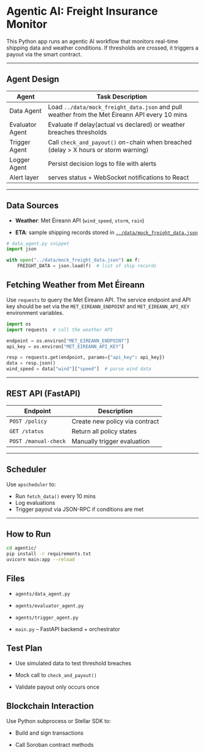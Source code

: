 # Agentic AI: Freight Insurance Monitor

This Python app runs an agentic AI workflow that monitors real-time shipping data and weather conditions. If thresholds are crossed, it triggers a payout via the smart contract.

---

## Agent Design

| Agent           | Task Description                                                                    |
| --------------- | ----------------------------------------------------------------------------------- |
| Data Agent      | Load `../data/mock_freight_data.json` and pull weather from the Met Éireann API every 10 mins |
| Evaluator Agent | Evaluate if delay(actual vs declared) or weather breaches thresholds                |
| Trigger Agent   | Call `check_and_payout()` on-chain when breached (delay > X hours or storm warning) |
| Logger Agent    | Persist decision logs to file with alerts                                           |
| Alert layer     | serves status + WebSocket notifications to React                                    |

---

## Data Sources

- **Weather**: Met Éireann API (`wind_speed`, `storm`, `rain`)

- **ETA**: sample shipping records stored in [`../data/mock_freight_data.json`](../data/mock_freight_data.json)

```python
# data_agent.py snippet
import json

with open("../data/mock_freight_data.json") as f:
    FREIGHT_DATA = json.load(f)  # list of ship records
```

## Fetching Weather from Met Éireann

Use `requests` to query the Met Éireann API. The service endpoint and API key
should be set via the `MET_EIREANN_ENDPOINT` and `MET_EIREANN_API_KEY`
environment variables.

```python
import os
import requests  # call the weather API

endpoint = os.environ["MET_EIREANN_ENDPOINT"]
api_key = os.environ["MET_EIREANN_API_KEY"]

resp = requests.get(endpoint, params={"api_key": api_key})
data = resp.json()
wind_speed = data["wind"]["speed"]  # parse wind data
```

---

## REST API (FastAPI)

| Endpoint             | Description                    |
| -------------------- | ------------------------------ |
| `POST /policy`       | Create new policy via contract |
| `GET /status`        | Return all policy states       |
| `POST /manual-check` | Manually trigger evaluation    |

---

## Scheduler

Use `apscheduler` to:

- Run `fetch_data()` every 10 mins
- Log evaluations
- Trigger payout via JSON-RPC if conditions are met

---

## How to Run

```bash
cd agentic/
pip install -r requirements.txt
uvicorn main:app --reload
```

## Files

- `agents/data_agent.py`

- `agents/evaluator_agent.py`

- `agents/trigger_agent.py`

- `main.py` – FastAPI backend + orchestrator

## Test Plan

- Use simulated data to test threshold breaches

- Mock call to `check_and_payout()`

- Validate payout only occurs once

## Blockchain Interaction

Use Python subprocess or Stellar SDK to:

- Build and sign transactions

- Call Soroban contract methods
